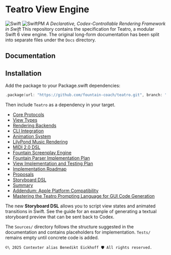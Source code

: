 # Teatro View Engine

![Swift](https://img.shields.io/badge/Swift-6.1-orange) ![SwiftPM](https://img.shields.io/badge/SwiftPM-compatible-brightgreen)
*A Declarative, Codex-Controllable Rendering Framework in Swift*
This repository contains the specification for Teatro, a modular Swift 6 view engine. The original long-form documentation has been split into separate files under the `Docs` directory.
## Documentation

## Installation

Add the package to your Package.swift dependencies:

```swift
.package(url: "https://github.com/fountain-coach/teatro.git", branch: "main")
```

Then include `Teatro` as a dependency in your target.

- [Core Protocols](Docs/CoreProtocols/README.md)
- [View Types](Docs/ViewTypes/README.md)
- [Rendering Backends](Docs/RenderingBackends/README.md)
- [CLI Integration](Docs/CLIIntegration/README.md)
- [Animation System](Docs/AnimationSystem/README.md)
- [LilyPond Music Rendering](Docs/LilyPondMusicRendering/README.md)
- [MIDI 2.0 DSL](Docs/MIDI20DSL/README.md)
- [Fountain Screenplay Engine](Docs/FountainScreenplayEngine/README.md)
- [Fountain Parser Implementation Plan](Docs/FountainScreenplayEngine/FountainParserImplementationPlan.md)
- [View Implementation and Testing Plan](Docs/ViewImplementationPlan/README.md)
- [Implementation Roadmap](Docs/ImplementationPlan/README.md)
- [Proposals](Docs/Proposals)
- [Storyboard DSL](Docs/StoryboardDSL/README.md)
- [Summary](Docs/Summary/README.md)
- [Addendum: Apple Platform Compatibility](Docs/Addendum/README.md)
- [Mastering the Teatro Prompting Language for GUI Code Generation](https://chatgpt.com/share/68826ebf-64ac-8005-9b37-40d6e7187ea3)

The new **Storyboard DSL** allows you to script view states and animated transitions in Swift.  See the guide for an example of generating a textual storyboard preview that can be sent back to Codex.

The `Sources/` directory follows the structure suggested in the documentation and contains placeholders for implementation. `Tests/` remains empty until concrete code is added.

````text
©\ 2025 Contexter alias Benedikt Eickhoff 🛡️ All rights reserved.
````
